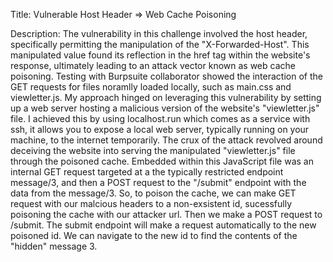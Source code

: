 Title: Vulnerable Host Header => Web Cache Poisoning

Description: 
The vulnerability in this challenge involved the host header, specifically permitting the manipulation of the "X-Forwarded-Host". 
This manipulated value found its reflection in the href tag within the website's response, ultimately leading to an attack vector known as web cache poisoning.
Testing with Burpsuite collaborator showed the interaction of the GET requests for files noramlly loaded locally, such as main.css and viewletter.js.
My approach hinged on leveraging this vulnerability by setting up a web server hosting a malicious version of the website's "viewletter.js" file.
I achieved this by using localhost.run which comes as a service with ssh, it allows you to expose a local web server, typically running on your machine, to the internet temporarily.
The crux of the attack revolved around deceiving the website into serving the manipulated "viewletter.js" file through the poisoned cache. 
Embedded within this JavaScript file was an internal GET request targeted at a the typically restricted endpoint message/3, and then a POST request to the "/submit" endpoint with the data from the message/3. 
So, to poison the cache, we can make GET request with our malcious headers to a non-exsistent id, sucessfully poisoning the cache with our attacker url. Then we make a POST request to /submit.
The submit endpoint will make a request automatically to the new poisoned id. We can navigate to the new id to find the contents of the "hidden" message 3.  
